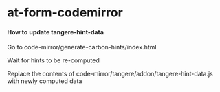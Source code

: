 # at-form-codemirror


#### How to update tangere-hint-data

Go to code-mirror/generate-carbon-hints/index.html

Wait for hints to be re-computed

Replace the contents of code-mirror/tangere/addon/tangere-hint-data.js with newly computed data
